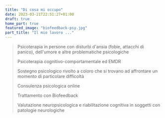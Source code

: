 ```yaml
---
title: "Di cosa mi occupo"
date: 2023-03-21T22:51:27+01:00
draft: true
home_part: true
featured_image: "biofeedback-psy.jpg"
part_title: "Il mio lavoro ..."
---
```


> Psicoterapia in persone con disturbi d'ansia (fobie, attacchi di panico), dell'umore e altre problematiche psicologiche
>
> Psicoterapia cognitivo-comportamentale ed EMDR
>
> Sostegno psicologico rivolto a coloro che si trovano ad affrontare un momento di particolare difficoltà
>
> Consulenza psicologica online
>
> Trattamento con Biofeedback
>
> Valutazione neuropsicologica e riabilitazione cognitiva in soggetti con patologie neurologiche

